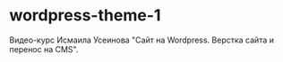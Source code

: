 # wordpress-theme-1
Видео-курс Исмаила Усеинова "Сайт на Wordpress. Верстка сайта и перенос на CMS".
